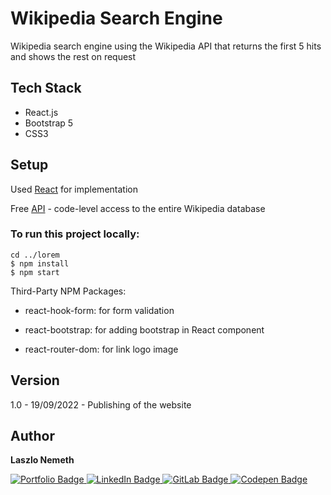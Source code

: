 # Wikipedia Search Engine

Wikipedia search engine using the Wikipedia API that returns the first 5 hits and shows the rest on request

## Tech Stack

- React.js
- Bootstrap 5
- CSS3

## Setup

Used [React](https://reactjs.org/) for implementation

Free [API](https://www.mediawiki.org/wiki/API:Search) - code-level access to the entire Wikipedia database

### To run this project locally:

```
cd ../lorem
$ npm install
$ npm start
```

Third-Party NPM Packages:

- react-hook-form: for form validation

- react-bootstrap: for adding bootstrap in React component

- react-router-dom: for link logo image

## Version

1.0 - 19/09/2022 - Publishing of the website

## Author

<b>Laszlo Nemeth</b>

<div id="badges">
    <a href="https://lac0220.github.io/lac0220/">
        <img src="https://img.shields.io/badge/Portfolio-red?style=for-the-badge&logo=logoColor=white" alt="Portfolio Badge"/>
    </a>
    <a href="https://www.linkedin.com/in/nemeth0220">
        <img src="https://img.shields.io/badge/LinkedIn-blue?style=for-the-badge&logo=linkedin&logoColor=white" alt="LinkedIn Badge"/>
    </a>
    <a href="https://gitlab.com/lac0220">
        <img src="https://img.shields.io/badge/GitLab-gray?style=for-the-badge&logo=gitlab&logoColor=white" alt="GitLab Badge"/>
    </a>
    <a href="https://codepen.io/lac0220/">
        <img src="https://img.shields.io/badge/Codepen-black?style=for-the-badge&logo=codepen&logoColor=white" alt="Codepen Badge"/>
    </a>
</div>